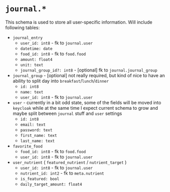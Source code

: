 
# `journal.*`

This schema is used to store all user-specific information. Will include following tables:
- `journal_entry`
    - `user_id: int8` - fk to `journal.user`
    - `datetime: date`
    - `food_id: int8` - fk to `food.food`
    - `amount: float4`
    - `unit: text`
    - `journal_group_id?: int8` - [optional] fk to `journal.journal_group`
- `journal_group` - [optional] not really required, but kind of nice to have an ability to split day into `breakfast`/`lunch`/`dinner`
	- `id: int8`
    - `name: text`
    - `user_id: int8` - fk to `journal.user`
- `user` - currently in a bit odd state, some of the fields will be moved into `keycloak` while at the same time I expect current schema to grow and maybe split between `journal` stuff and `user` settings
	- `id: int8`
	- `email: text`
	- `password: text`
	- `first_name: text`
	- `last_name: text`
- `favorite_food`
    - `food_id: int8` - fk to `food.food`
    - `user_id: int8` - fk to `journal.user`
- `user_nutrient` ( `featured_nutrient` / `nutrient_target` )
    - `user_id: int8` - fk to `journal.user`
    - `nutrient_id: int2` - fk to `meta.nutrient`
    - `is_featured: bool`
    - `daily_target_amount: float4`
